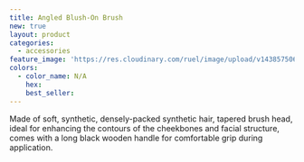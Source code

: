 ```yaml
---
title: Angled Blush-On Brush
new: true
layout: product
categories:
  - accessories
feature_image: 'https://res.cloudinary.com/ruel/image/upload/v1438575069/fs/angledBrush.jpg'
colors:
  - color_name: N/A
    hex:
    best_seller:
---
```



Made of soft, synthetic, densely-packed synthetic hair, tapered brush head, ideal for enhancing the contours of the cheekbones and facial structure, comes with a long black wooden handle for comfortable grip during application.